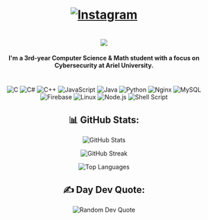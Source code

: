<!-- Intro Section -->
<h1 align="center">
  <a href="https://instagram.com/eilon_barashi">
    <img src="https://img.shields.io/badge/Instagram-%23E4405F.svg?logo=Instagram&logoColor=white" alt="Instagram">
  </a>
</h1>

  <h1 align="center">
    <a href="https://git.io/typing-svg">
      <img src="https://readme-typing-svg.demolab.com?font=Fira+Code&pause=1000&center=true&vCenter=true&color=B83A23&random=false&height=70&width=500&lines=+Hey+there%2C;+I'm+Eilon+Barashi!+%F0%9F%91%8B" ">
    </a>
  </h1>
</p>


<div align="center"> 
  
**I'm a 3rd-year Computer Science & Math student with a focus on Cybersecurity at Ariel University.**

<h1 align="center">
</h1>

<p align="center">
  <img src="https://img.shields.io/badge/c-%2300599C.svg?style=flat&logo=c&logoColor=white" alt="C">
  <img src="https://img.shields.io/badge/c%23-%23239120.svg?style=flat&logo=c-sharp&logoColor=white" alt="C#">
  <img src="https://img.shields.io/badge/c++-%2300599C.svg?style=flat&logo=c%2B%2B&logoColor=white" alt="C++">
  <img src="https://img.shields.io/badge/javascript-%23323330.svg?style=flat&logo=javascript&logoColor=%23F7DF1E" alt="JavaScript">
  <img src="https://img.shields.io/badge/java-%23ED8B00.svg?style=flat&logo=openjdk&logoColor=white" alt="Java">
  <img src="https://img.shields.io/badge/python-3670A0?style=flat&logo=python&logoColor=ffdd54" alt="Python">
  <img src="https://img.shields.io/badge/nginx-%23009639.svg?style=flat&logo=nginx&logoColor=white" alt="Nginx">
  <img src="https://img.shields.io/badge/mysql-%2300000f.svg?style=flat&logo=mysql&logoColor=white" alt="MySQL">
  <img src="https://img.shields.io/badge/Firebase-039BE5?style=flat&logo=Firebase&logoColor=white" alt="Firebase">
  <img src="https://img.shields.io/badge/Linux-FCC624?style=flat&logo=linux&logoColor=black" alt="Linux">
  <img src="https://img.shields.io/badge/node.js-6DA55F?style=flat&logo=node.js&logoColor=white" alt="Node.js">
  <img src="https://img.shields.io/badge/shell_script-%23121011.svg?style=flat&logo=gnu-bash&logoColor=white" alt="Shell Script">
</p>


<!-- GitHub Stats Section -->
## 📊 GitHub Stats:
![GitHub Stats](https://github-readme-stats.vercel.app/api?username=Ebarashi&theme=dark&hide_border=true&show_icons=true&count_private=true)

![GitHub Streak](https://github-readme-streak-stats.herokuapp.com/?user=Ebarashi&theme=dark&hide_border=true)

![Top Languages](https://github-readme-stats.vercel.app/api/top-langs/?username=Ebarashi&theme=dark&hide_border=true&layout=compact)

<!-- Random Dev Quote Section -->
## ✍️ Day Dev Quote:
![Random Dev Quote](https://quotes-github-readme.vercel.app/api?type=vertical&theme=merko)

